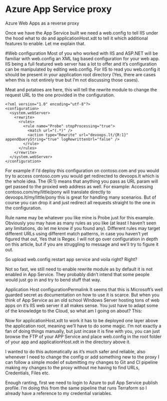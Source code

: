 # Azure App Service proxy
Azure Web Apps as a reverse proxy 



Once we have the App Service built we need a web.config to tell IIS under the hood what to do and applicationHost.xdt to tell it which additional features to enable. Let me explain that.

#Web configuration
Most of you who worked with IIS and ASP.NET will be familiar with web.config an XML tag based configuration for your web app. IIS being a full featured web server has a lot to offer and it’s configuration can be manipulated by editing web.config. For IIS to read you web.config it should be present in your application root directory (Yes, there are cases when this is not entirely true but I’m not discussing those cases).

Meat and potatoes are here, this will tell the rewrite module to change the request URL to the one provided in the configuration.
```
<?xml version="1.0" encoding="utf-8"?>
<configuration>
  <system.webServer>
    <rewrite>
      <rules>
        <rule name="Probe" stopProcessing="true">
          <match url="(.*)" />
          <action type="Rewrite" url="devoops.lt/{R:1}" appendQueryString="true" logRewrittenUrl="false" />
        </rule>
      </rules>
    </rewrite>
  </system.webServer>
</configuration>
```
For example if I’d deploy this configuration on contoso.com and you would try to access contoso.com you would get redirected to devoops.lt which is the whole idea. The {R:1} means that anything you pass as URL param will get passed to the proxied web address as well. For example: Accessing contoso.com/my/little/pony will translate directly to devoops.lt/my/little/pony this is great for handling many scenarios. But of course you can drop it and just redirect all requests straight to the one in the configuration.

Rule name may be whatever you like mine is Probe just for this example. Obviously you may have as many rules as you like (at least I haven’t seen any limitations, do let me know if you found any). Different rules may target different URLs using different match patterns, in case you haven’t yet figured that out, Yes that is Regex. I will not go over configuration in depth on this article, but if you are struggling to message and we’ll try to figure it out.

So upload web.config restart app service and voila right? Right?

Not so fast, we still need to enable rewrite module as by default it is not enabled in App Service. They probably didn’t intend that some people would just go in and try to bend stuff that way.

Application Host configurationPermalink
It seems that this is Microsoft’s well guarded secret as documentation on how to use it is scarce. But when you think of App Service as an old school WIndows Server hosting tons of web apps on it’s IIS web server it all makes sense. You just have to adapt some of the knowledge to the Cloud, so what am I going on about? This:

<?xml version="1.0" encoding="UTF-8"?>
<configuration xmlns:xdt="http://schemas.microsoft.com/XML-Document-Transform">
  <system.webServer>
    <proxy xdt:Transform="InsertIfMissing" enabled="true" preserveHostHeader="false" reverseRewriteHostInResponseHeaders="false" />
  </system.webServer>
</configuration>
Now for applicationHost.xdt to work it has to be deployed one layer above the application root, meaning we’ll have to do some magic. I’m not exactly a fan of doing things manually, but just incase it is fine with you, you can just browse the FTP of your APP Service and place web.config in the root folder of your app and applicationHost.xdt in the directory above it.

I wanted to do this automatically as it’s much safer and reliable, also whenever I need to change the config or add something new to the proxy I can follow a simple model of submitting my changes to Git and CI pipeline making my changes to the proxy without me having to find URLs, Credentials, Files etc.

Enough ranting, first we need to login to Azure to pull App Service publish profile. I’m doing this from the same pipeline that runs Terraform so I already have a reference to my credential variables.
